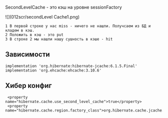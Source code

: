 SecondLevelCache - это кэш на уровне sessionFactory

![](012scr/secondLevel Cache1.png)

    1 В первой строке у нас miss - ничего не нашли. Получсаем из БД и кладем в кэш. 
    2 Положить в кэш - это put
    3 В строке 2 мы нашли нашу сушность в кэше - hit

## Зависимости

    implementation 'org.hibernate:hibernate-jcache:6.1.5.Final'
    implementation 'org.ehcache:ehcache:3.10.6'

## Хибер конфиг

     <property name="hibernate.cache.use_second_level_cache">true</property>
     <property name="hibernate.cache.region.factory_class">org.hibernate.cache.jcache.internal.JCacheRegionFactory</property>
    
